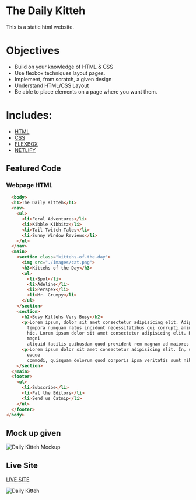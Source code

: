 # The Daily Kitteh

This is a static html website. 

# Objectives

- Build on your knowledge of HTML & CSS
- Use flexbox techniques layout pages.
- Implement, from scratch, a given design
- Understand HTML/CSS Layout
- Be able to place elements on a page where you want them.

# Includes: 

- [HTML](https://developer.mozilla.org/en-US/docs/Web/HTML)
- [CSS](https://www.w3schools.com/css/)
- [FLEXBOX](https://developer.mozilla.org/en-US/docs/Web/CSS/CSS_Flexible_Box_Layout/Basic_Concepts_of_Flexbox)
- [NETLIFY](https://docs.netlify.com/?_ga=2.56383019.1272475466.1587169866-1421079835.1583768648)

## Featured Code

### Webpage HTML

```HTML
  <body>
  <h1>The Daily Kitteh</h1>
  <nav>
    <ul>
      <li>Feral Adventures</li>
      <li>Kibble Kibbitz</li>
      <li>Tail Twitch Tales</li>
      <li>Sunny Window Reviews</li>
    </ul>
  </nav>
  <main>
    <section class="kittehs-of-the-day">
      <img src="./images/cat.png">
      <h3>Kittehs of the Day</h3>
      <ul>
        <li>Spot</li>
        <li>Adeline</li>
        <li>Perspex</li>
        <li>Mr. Grumpy</li>
      </ul>
    </section>
    <section>
      <h2>Busy Kittehs Very Busy</h2>
      <p>Lorem ipsum, dolor sit amet consectetur adipisicing elit. Adipisci id maiores unde, nihil nostrum quisquam
        tempora numquam natus incidunt necessitatibus qui corrupti animi praesentium voluptate sint cupiditate aut nobis
        hic. Lorem ipsum dolor sit amet consectetur adipisicing elit. Nihil maxime quis iste saepe dicta a voluptatum
        magni
        aliquid facilis quibusdam quod provident rem magnam ad maiores ut, tempore eaque quam.</p>
      <p>Lorem ipsum dolor sit amet consectetur adipisicing elit. In, unde laudantium voluptate id iure minima porro
        eaque
        commodi, quisquam dolorum quod corporis ipsa veritatis sunt nihil perferendis blanditiis ex sint?</p>
    </section>
  </main>
  <footer>
    <ul>
      <li>Subscribe</li>
      <li>Pat the Editors</li>
      <li>Send us Catnip</li>
    </ul>
  </footer>
</body>
 ```
 
## Mock up given

![Daily Kitteh Mockup](https://raw.githubusercontent.com/suncoast-devs/handbook/a2f0c05d3914a8f16611da03a18dbe92cd821a92/curriculum/fundamentals/modules/html-css/lessons/css-layout/assignments/assets/daily-kitteh.png)
 
## Live Site

[LIVE SITE](https://disc-golf-austinparvin.netlify.app/)

![Daily Kitteh](https://i.imgur.com/Hggxd8B.png)
